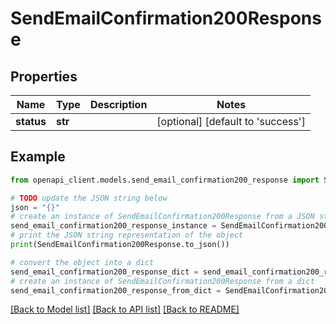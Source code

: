 # SendEmailConfirmation200Response


## Properties

Name | Type | Description | Notes
------------ | ------------- | ------------- | -------------
**status** | **str** |  | [optional] [default to 'success']

## Example

```python
from openapi_client.models.send_email_confirmation200_response import SendEmailConfirmation200Response

# TODO update the JSON string below
json = "{}"
# create an instance of SendEmailConfirmation200Response from a JSON string
send_email_confirmation200_response_instance = SendEmailConfirmation200Response.from_json(json)
# print the JSON string representation of the object
print(SendEmailConfirmation200Response.to_json())

# convert the object into a dict
send_email_confirmation200_response_dict = send_email_confirmation200_response_instance.to_dict()
# create an instance of SendEmailConfirmation200Response from a dict
send_email_confirmation200_response_from_dict = SendEmailConfirmation200Response.from_dict(send_email_confirmation200_response_dict)
```
[[Back to Model list]](../README.md#documentation-for-models) [[Back to API list]](../README.md#documentation-for-api-endpoints) [[Back to README]](../README.md)


